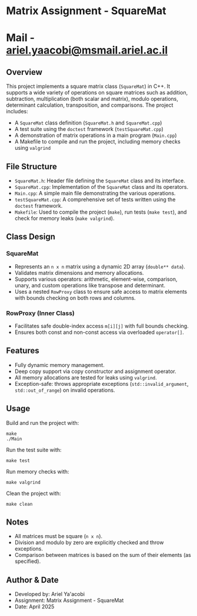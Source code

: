 # Matrix Assignment - SquareMat
# Mail - ariel.yaacobi@msmail.ariel.ac.il

## Overview
This project implements a square matrix class (`SquareMat`) in C++. It supports a wide variety of operations on square matrices such as addition, subtraction, multiplication (both scalar and matrix), modulo operations, determinant calculation, transposition, and comparisons. The project includes:
- A `SquareMat` class definition (`SquareMat.h` and `SquareMat.cpp`)
- A test suite using the `doctest` framework (`testSquareMat.cpp`)
- A demonstration of matrix operations in a main program (`Main.cpp`)
- A Makefile to compile and run the project, including memory checks using `valgrind`

## File Structure
- `SquareMat.h`: Header file defining the `SquareMat` class and its interface.
- `SquareMat.cpp`: Implementation of the `SquareMat` class and its operators.
- `Main.cpp`: A simple main file demonstrating the various operations.
- `testSquareMat.cpp`: A comprehensive set of tests written using the `doctest` framework.
- `Makefile`: Used to compile the project (`make`), run tests (`make test`), and check for memory leaks (`make valgrind`).

## Class Design

### SquareMat
- Represents an `n x n` matrix using a dynamic 2D array (`double** data`).
- Validates matrix dimensions and memory allocations.
- Supports various operators: arithmetic, element-wise, comparison, unary, and custom operations like transpose and determinant.
- Uses a nested `RowProxy` class to ensure safe access to matrix elements with bounds checking on both rows and columns.

### RowProxy (Inner Class)
- Facilitates safe double-index access `m[i][j]` with full bounds checking.
- Ensures both const and non-const access via overloaded `operator[]`.

## Features
- Fully dynamic memory management.
- Deep copy support via copy constructor and assignment operator.
- All memory allocations are tested for leaks using `valgrind`.
- Exception-safe: throws appropriate exceptions (`std::invalid_argument`, `std::out_of_range`) on invalid operations.

## Usage
Build and run the project with:
```
make
./Main
```

Run the test suite with:
```
make test
```

Run memory checks with:
```
make valgrind
```
Clean the project with:
```
make clean
```

## Notes
- All matrices must be square (`n x n`).
- Division and modulo by zero are explicitly checked and throw exceptions.
- Comparison between matrices is based on the sum of their elements (as specified).

## Author & Date
- Developed by: Ariel Ya'acobi
- Assignment: Matrix Assignment - SquareMat
- Date: April 2025
